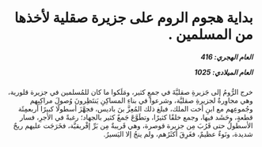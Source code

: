 <h1 dir="rtl">بداية هجوم الروم على جزيرة صقلية لأخذها من المسلمين .</h1>

<h5 dir="rtl">العام الهجري:  416

العام الميلادي: 1025

</h5>

<p dir="rtl">خرج الرُّومُ إلى جَزيرةِ صقليَّةَ في جمعٍ كثير، ومَلَكوا ما كان للمُسلمين في جزيرة قلورية، وهي مجاوِرةٌ لجزيرةِ صقليَّة، وشرعوا في بناءِ المساكِنِ يَنتَظِرونَ وُصولَ مراكِبِهم وجُموعِهم مع ابنِ أخت الملك، فبلغ ذلك المُعِزَّ بنَ باديس، فجهَّزَ أسطولًا كبيرًا أربعمِئَة قطعةٍ، وحَشَد فيها، وجمع خلقًا كثيرًا، وتطَوَّعَ جَمعٌ كثير بالجهاد؛ رغبةً في الأجرِ، فسار الأسطولُ حتى قَرُبَ مِن جزيرة قوصرة، وهي قَريبةٌ مِن بَرِّ إفْريقيَّة، فخَرَجَت عليهم ريحٌ شديدة، ونَوءٌ عظيمٌ، فغَرِقَ أكثَرُهم، ولم ينجُ إلا اليَسيرُ.</p></br>
